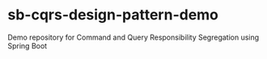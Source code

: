 # sb-cqrs-design-pattern-demo
Demo repository for Command and Query Responsibility Segregation using Spring Boot
